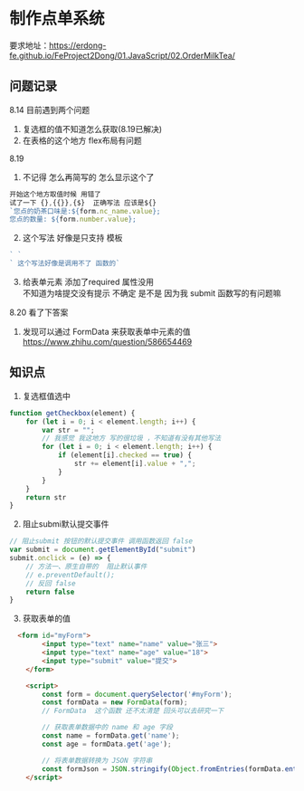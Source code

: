 # 制作点单系统
要求地址：https://erdong-fe.github.io/FeProject2Dong/01.JavaScript/02.OrderMilkTea/


## 问题记录
8.14
目前遇到两个问题  
1. 复选框的值不知道怎么获取(8.19已解决)
2. 在表格的这个地方  flex布局有问题


8.19
1. 不记得 怎么再简写的 怎么显示这个了
```js
开始这个地方取值时候 用错了  
试了一下 {},{{}},{$}  正确写法 应该是${}
`您点的奶茶口味是:${form.nc_name.value};
您点的数量: ${form.number.value}; 
```
2. 这个写法 好像是只支持 模板
``` js
` `
` 这个写法好像是调用不了 函数的` 
```
3. 给表单元素 添加了required 属性没用  
   不知道为啥提交没有提示  不确定  是不是 因为我 submit 函数写的有问题嘛

8.20 看了下答案
1. 发现可以通过  FormData 来获取表单中元素的值
 https://www.zhihu.com/question/586654469


## 知识点

1. 复选框值选中
``` js
function getCheckbox(element) {
    for (let i = 0; i < element.length; i++) {
        var str = "";
        // 我感觉 我这地方 写的很垃圾 ，不知道有没有其他写法
        for (let i = 0; i < element.length; i++) {
            if (element[i].checked == true) {
                str += element[i].value + ",";
            }
        }
    }
    return str
}
```


2. 阻止submi默认提交事件
``` js
// 阻止submit 按钮的默认提交事件 调用函数返回 false
var submit = document.getElementById("submit")
submit.onclick = (e) => {
    // 方法一、原生自带的  阻止默认事件
    // e.preventDefault();
    // 反回 false
    return false
}
```
3. 获取表单的值
 
``` html
  <form id="myForm">
        <input type="text" name="name" value="张三">
        <input type="text" name="age" value="18">
        <input type="submit" value="提交">
    </form>

    <script>
        const form = document.querySelector('#myForm');
        const formData = new FormData(form);
        // FormData  这个函数 还不太清楚 回头可以去研究一下

        // 获取表单数据中的 name 和 age 字段
        const name = formData.get('name');
        const age = formData.get('age');

        // 将表单数据转换为 JSON 字符串
        const formJson = JSON.stringify(Object.fromEntries(formData.entries()));
    </script>

```
